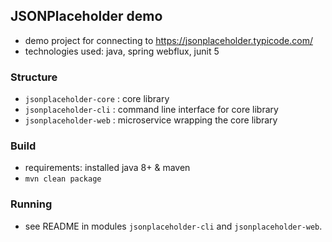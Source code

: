 ## JSONPlaceholder demo

* demo project for connecting to https://jsonplaceholder.typicode.com/
* technologies used: java, spring webflux, junit 5

### Structure
* `jsonplaceholder-core` : core library
* `jsonplaceholder-cli` : command line interface for core library
* `jsonplaceholder-web` : microservice wrapping the core library

### Build
* requirements: installed java 8+ & maven
* `mvn clean package`

### Running
* see README in modules `jsonplaceholder-cli` and `jsonplaceholder-web`.


